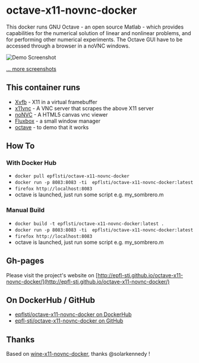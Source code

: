 # octave-x11-novnc-docker

This docker runs GNU Octave - an open source Matlab - which provides capabilities for the numerical solution of linear and nonlinear problems, and for performing other numerical experiments.
The Octave GUI have to be accessed through a browser in a noVNC windows.

![Demo Screenshot](http://epfl-sti.github.io/octave-x11-novnc-docker/images/lorenz.png)

[... more screenshots](http://epfl-sti.github.io/octave-x11-novnc-docker/#screenshots)

## This container runs

* [Xvfb](http://www.x.org/releases/X11R7.6/doc/man/man1/Xvfb.1.xhtml) - X11 in a virtual framebuffer
* [x11vnc](http://www.karlrunge.com/x11vnc/) - A VNC server that scrapes the above X11 server
* [noNVC](https://kanaka.github.io/noVNC/) - A HTML5 canvas vnc viewer
* [Fluxbox](http://www.fluxbox.org/) - a small window manager
* [octave](http://www.gnu.org/software/octave/) - to demo that it works

## How To

### With Docker Hub

* `docker pull epflsti/octave-x11-novnc-docker`
* `docker run -p 8083:8083 -ti  epflsti/octave-x11-novnc-docker:latest`
* `firefox http://localhost:8083`
* octave is launched, just run some script e.g. my_sombrero.m

### Manual Build

* `docker build -t epflsti/octave-x11-novnc-docker:latest .`
* `docker run -p 8083:8083 -ti  epflsti/octave-x11-novnc-docker:latest`
* `firefox http://localhost:8083`
* octave is launched, just run some script e.g. my_sombrero.m

## Gh-pages
Please visit the project's website on [http://epfl-sti.github.io/octave-x11-novnc-docker/](http://epfl-sti.github.io/octave-x11-novnc-docker/)

## On DockerHub / GitHub

* [epflsti/octave-x11-novnc-docker on DockerHub](https://registry.hub.docker.com/u/epflsti/octave-x11-novnc-docker/)
* [epfl-sti/octave-x11-novnc-docker on GitHub](https://github.com/epfl-sti/octave-x11-novnc-docker)

## Thanks
Based on [wine-x11-novnc-docker](https://github.com/solarkennedy/wine-x11-novnc-docker), thanks @solarkennedy !

